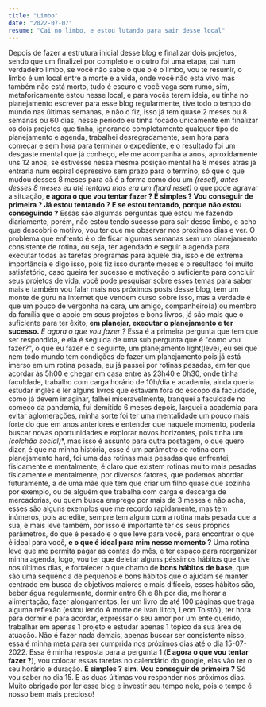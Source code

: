 ```yaml
---
title: "Limbo"
date: "2022-07-07"
resume: "Cai no limbo, e estou lutando para sair desse local"
---
```


Depois de fazer a estrutura inicial desse blog e finalizar dois projetos, sendo que um finalizei por completo e o outro foi uma etapa, cai num verdadeiro limbo, se você não sabe o que o é o limbo, vou te resumir, o limbo é um local entre a morte e a vida, onde você não está vivo mas também não está morto, tudo é escuro e você vaga sem rumo, sim, metaforicamente estou nesse local, e para vocês terem ideia, eu tinha no planejamento escrever para esse blog regularmente, tive todo o tempo do mundo nas últimas semanas, e não o fiz, isso já tem quase 2 meses ou 8 semanas ou 60 dias, nesse período eu tinha focado unicamente em finalizar os dois projetos que tinha, ignorando completamente qualquer tipo de planejamento e agenda, trabalhei desregradamente, sem hora para começar e sem hora para terminar o expediente, e o resultado foi um desgaste mental que já conheço, ele me acompanha a anos, aproxidamente uns 12 anos, se estivesse nessa mesma posição mental há 8 meses atrás já entraria num espiral depressivo sem prazo para o termino, só que o que mudou desses 8 meses para cá é a forma como dou um **(reset*)**, antes desses 8 meses eu até tentava mas era um **(hard reset*)** o que pode agravar a situação, __e agora o que vou tentar fazer ? É simples ? Vou conseguir de primeira ? Já estou tentando ? E se estou tentando, porque não estou conseguindo ?__
Essas são algumas perguntas que estou me fazendo diariamente, porém, não estou tendo sucesso para sair desse limbo, e acho que descobri o motivo, vou ter que me observar nos próximos dias e ver.
O problema que enfrento é o de ficar algumas semanas sem um planejamento consistente de rotina, ou seja, ter agendado e seguir a agenda para executar todas as tarefas programas para aquele dia, isso é de extrema importância e digo isso, pois fiz isso durante meses e o resultado foi muito satisfatório, caso queira ter sucesso e motivação o suficiente para concluir seus projetos de vida, você pode pesquisar sobre esses temas para saber mais e também vou falar mais nos próximos posts desse blog, tem um monte de guru na internet que vendem curso sobre isso, mas a verdade é que um pouco de vergonha na cara, um amigo, companheiro(a) ou membro da família que o apoie em seus projetos e bons livros, já são mais que o suficiente para ter êxito, __em planejar, executar o planejamento e ter sucesso.__
_E agora o que vou fazer ?_
Essa é a primeira pergunta que tem que ser respondida, e ela é seguida de uma sub pergunta que é "como vou fazer?", o que eu fazer é o seguinte, um planejamento light(leve), eu sei que nem todo mundo tem condições de fazer um planejamento pois já está imerso em um rotina pesada, eu já passei por rotinas pesadas, em ter que acordar às 5h00 e chegar em casa entre às 23h40 e 0h30, onde tinha faculdade, trabalho com carga horário de 10h/dia e academia, ainda queria estudar inglês e ler alguns livros que estavam fora do escopo da faculdade, como já devem imaginar, falhei miseravelmente, tranquei a faculdade no começo da pandemia, fui demitido 6 meses depois, larguei a academia para evitar aglomerações, minha sorte foi ter uma mentalidade um pouco mais forte do que em anos anteriores e entender que naquele momento, poderia buscar novas oportunidades e explorar novos horizontes, pois tinha um **(colchão social*)**, mas isso é assunto para outra postagem, o que quero dizer, é que na minha história, esse é um parâmetro de rotina com planejamento hard, foi uma das rotinas mais pesadas que enfrentei, fisicamente e mentalmente, é claro que existem rotinas muito mais pesadas fisicamente e mentalmente, por diversos fatores, que podemos abordar futuramente, a de uma mãe que tem que criar um filho quase que sozinha por exemplo, ou de alguém que trabalha com carga e descarga de mercadorias, ou quem busca emprego por mais de 3 meses e não acha, esses são alguns exemplos que me recordo rapidamente, mas tem inúmeros, pois acredite, sempre tem algum com a rotina mais pesada que a sua, e mais leve também, por isso é importante ter os seus próprios parâmetros, do que é pesado e o que leve para você, para encontrar o que é ideal para você, __e o que é ideal para mim nesse momento ?__ Uma rotina leve que me permita pagar as contas do mês, e ter espaço para reorganizar minha agenda, logo, vou ter que deletar alguns péssimos hábitos que tive nos últimos dias, e fortalecer o que chamo de __bons hábitos de base__, que são uma sequência de pequenos e bons hábitos que o ajudam se manter centrado em busca de objetivos maiores e mais difíceis, esses hábitos são, beber água regularmente, dormir entre 6h e 8h por dia, melhorar a alimentação, fazer alongamentos, ler um livro de até 100 páginas que traga alguma reflexão (estou lendo A morte de Ivan Ilitch, Leon Tolstói), ter hora para dormir e para acordar, expressar o seu amor por um ente querido, trabalhar em apenas 1 projeto e estudar apenas 1 tópico da sua área de atuação. Não é fazer nada demais, apenas buscar ser consistente nisso, essa é minha meta para ser cumprida nos próximos dias até o dia 15-07-2022. Essa é minha resposta para a pergunta 1 (__E agora o que vou tentar fazer ?__), vou colocar essas tarefas no calendário do google, elas vão ter o seu horário e duração. **É simples ?** __sim__.  **Vou conseguir de primeira ?** Só vou saber no dia 15. E as duas últimas vou responder nos próximos dias.
Muito obrigado por ler esse blog e investir seu tempo nele, pois o tempo é nosso bem mais precioso! 